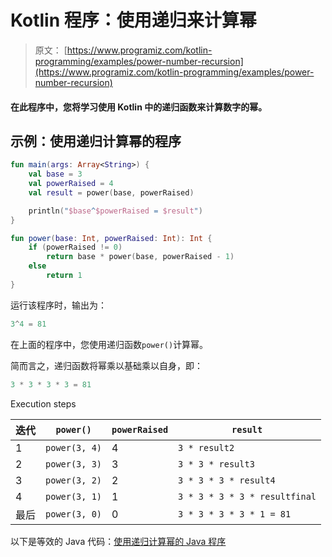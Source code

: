 # Kotlin 程序：使用递归来计算幂

> 原文： [https://www.programiz.com/kotlin-programming/examples/power-number-recursion](https://www.programiz.com/kotlin-programming/examples/power-number-recursion)

#### 在此程序中，您将学习使用 Kotlin 中的递归函数来计算数字的幂。

## 示例：使用递归计算幂的程序

```kt
fun main(args: Array<String>) {
    val base = 3
    val powerRaised = 4
    val result = power(base, powerRaised)

    println("$base^$powerRaised = $result")
}

fun power(base: Int, powerRaised: Int): Int {
    if (powerRaised != 0)
        return base * power(base, powerRaised - 1)
    else
        return 1
}
```

运行该程序时，输出为：

```kt
3^4 = 81
```

在上面的程序中，您使用递归函数`power()`计算幂。

简而言之，递归函数将幂乘以基础乘以自身，即：

```kt
3 * 3 * 3 * 3 = 81
```

Execution steps

| 迭代 | `power()` | `powerRaised` | `result` |
| --- | --- | --- | --- |
| 1 | `power(3, 4)` | 4 | `3 * result2` |
| 2 | `power(3, 3)` | 3 | `3 * 3 * result3` |
| 3 | `power(3, 2)` | 2 | `3 * 3 * 3 * result4` |
| 4 | `power(3, 1)` | 1 | `3 * 3 * 3 * 3 * resultfinal` |
| 最后 | `power(3, 0)` | 0 | `3 * 3 * 3 * 3 * 1 = 81` |

以下是等效的 Java 代码：[使用递归计算幂的 Java 程序](/java-programming/examples/power-number-recursion "Java Program to calculate power using recursion")